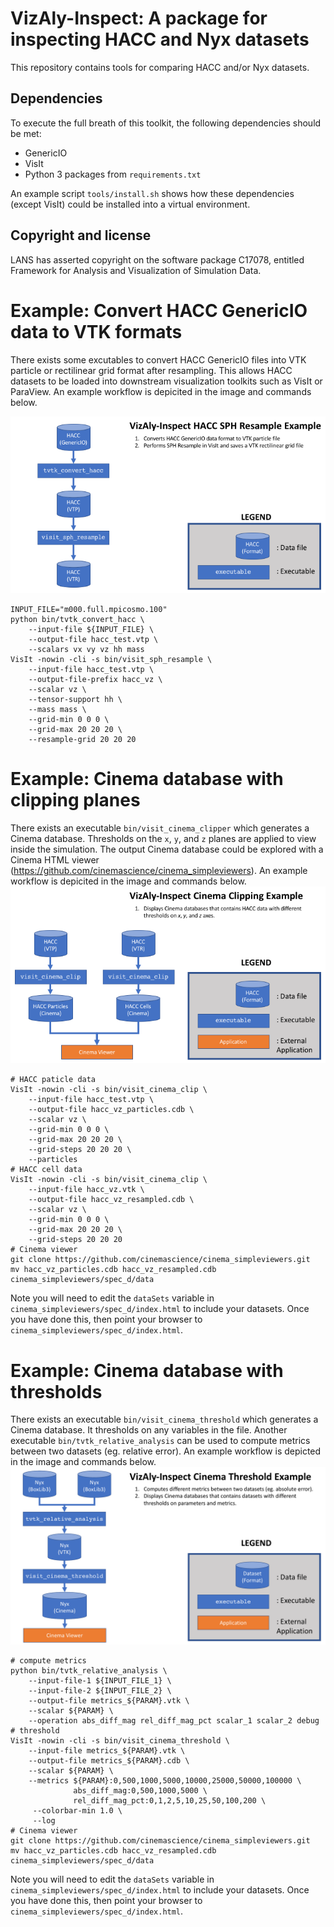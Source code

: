 # VizAly-Inspect: A package for inspecting HACC and Nyx datasets

This repository contains tools for comparing HACC and/or Nyx datasets.

## Dependencies

To execute the full breath of this toolkit, the following dependencies should be met:
  * GenericIO
  * VisIt
  * Python 3 packages from ``requirements.txt``

An example script ``tools/install.sh`` shows how these dependencies (except VisIt) could be installed into a virtual environment.

## Copyright and license
LANS has asserted copyright on the software package C17078, entitled Framework for Analysis and Visualization of Simulation Data.

# Example: Convert HACC GenericIO data to VTK formats

There exists some excutables to convert HACC GenericIO files into VTK particle or rectilinear grid format after resampling.
This allows HACC datasets to be loaded into downstream visualization toolkits such as VisIt or ParaView.
An example workflow is depicited in the image and commands below.

![workflow_convert](docs/workflow_convert.png)
```
INPUT_FILE="m000.full.mpicosmo.100"
python bin/tvtk_convert_hacc \
    --input-file ${INPUT_FILE} \
    --output-file hacc_test.vtp \
    --scalars vx vy vz hh mass
VisIt -nowin -cli -s bin/visit_sph_resample \
    --input-file hacc_test.vtp \
    --output-file-prefix hacc_vz \
    --scalar vz \
    --tensor-support hh \
    --mass mass \
    --grid-min 0 0 0 \
    --grid-max 20 20 20 \
    --resample-grid 20 20 20
```

# Example: Cinema database with clipping planes

There exists an executable ``bin/visit_cinema_clipper`` which generates a Cinema database.
Thresholds on the ``x``, ``y``, and ``z`` planes are applied to view inside the simulation.
The output Cinema database could be explored with a Cinema HTML viewer (https://github.com/cinemascience/cinema_simpleviewers).
An example workflow is depicited in the image and commands below.
![workflow_cinema_clipper](docs/workflow_cinema_clipper.png)
```
# HACC paticle data
VisIt -nowin -cli -s bin/visit_cinema_clip \
    --input-file hacc_test.vtp \
    --output-file hacc_vz_particles.cdb \
    --scalar vz \
    --grid-min 0 0 0 \
    --grid-max 20 20 20 \
    --grid-steps 20 20 20 \
    --particles
# HACC cell data
VisIt -nowin -cli -s bin/visit_cinema_clip \
    --input-file hacc_vz.vtk \
    --output-file hacc_vz_resampled.cdb \
    --scalar vz \
    --grid-min 0 0 0 \
    --grid-max 20 20 20 \
    --grid-steps 20 20 20
# Cinema viewer
git clone https://github.com/cinemascience/cinema_simpleviewers.git
mv hacc_vz_particles.cdb hacc_vz_resampled.cdb cinema_simpleviewers/spec_d/data
```
Note you will need to edit the ``dataSets`` variable in ``cinema_simpleviewers/spec_d/index.html`` to include your datasets.
Once you have done this, then point your browser to ``cinema_simpleviewers/spec_d/index.html``.

# Example: Cinema database with thresholds

There exists an executable ``bin/visit_cinema_threshold`` which generates a Cinema database.
It thresholds on any variables in the file.
Another executable ``bin/tvtk_relative_analysis`` can be used to compute metrics between two datasets (eg. relative error).
An example workflow is depicted in the image and commands below.
![workflow_cinema_threshold](docs/workflow_cinema_threshold.png)
```
# compute metrics
python bin/tvtk_relative_analysis \
    --input-file-1 ${INPUT_FILE_1} \
    --input-file-2 ${INPUT_FILE_2} \
    --output-file metrics_${PARAM}.vtk \
    --scalar ${PARAM} \
    --operation abs_diff_mag rel_diff_mag_pct scalar_1 scalar_2 debug
# threshold
VisIt -nowin -cli -s bin/visit_cinema_threshold \
    --input-file metrics_${PARAM}.vtk \
    --output-file metrics_${PARAM}.cdb \
    --scalar ${PARAM} \
    --metrics ${PARAM}:0,500,1000,5000,10000,25000,50000,100000 \
              abs_diff_mag:0,500,1000,5000 \
              rel_diff_mag_pct:0,1,2,5,10,25,50,100,200 \
     --colorbar-min 1.0 \
     --log
# Cinema viewer
git clone https://github.com/cinemascience/cinema_simpleviewers.git
mv hacc_vz_particles.cdb hacc_vz_resampled.cdb cinema_simpleviewers/spec_d/data
```
Note you will need to edit the ``dataSets`` variable in ``cinema_simpleviewers/spec_d/index.html`` to include your datasets.
Once you have done this, then point your browser to ``cinema_simpleviewers/spec_d/index.html``.
